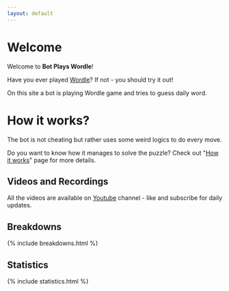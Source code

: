 ```yaml
---
layout: default
---
```


# Welcome

Welcome to **Bot Plays Wordle**!

Have you ever played [Wordle](https://www.nytimes.com/games/wordle/index.html)? If not - you should try it out!

On this site a bot is playing Wordle game and tries to guess daily word.

# How it works?

The bot is not cheating but rather uses some weird logics to do every move.

Do you want to know how it manages to solve the puzzle? Check out "[How it works](how_it_works.html)" page for more details.

## Videos and Recordings 

All the videos are available on [Youtube](https://www.youtube.com/channel/UCHExvm1R3a7NFk5K89jUg7Q) channel - like and subscribe for daily updates.

<div class="g-ytsubscribe" data-channelid="UCHExvm1R3a7NFk5K89jUg7Q" data-layout="full" data-count="default"></div>

## Breakdowns

{% include breakdowns.html %}

## Statistics

{% include statistics.html %}